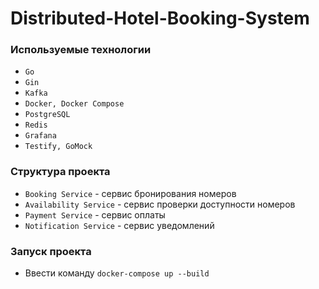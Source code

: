 # Distributed-Hotel-Booking-System

### Используемые технологии

- `Go`
- `Gin`
- `Kafka`
- `Docker, Docker Compose`
- `PostgreSQL`
- `Redis`
- `Grafana`
- `Testify, GoMock`

### Структура проекта
- `Booking Service` - сервис бронирования номеров
- `Availability Service` - сервис проверки доступности номеров
- `Payment Service` - сервис оплаты
- `Notification Service` - сервис уведомлений

### Запуск проекта
- Ввести команду `docker-compose up --build`
